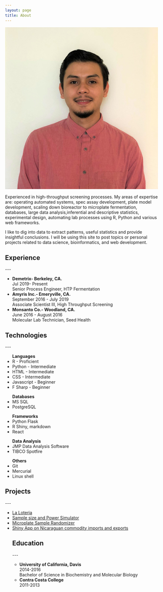 ```yaml
---
layout: page
title: About
---
```

<head>
	<link rel="stylesheet" type="text/css" href="/css/aboutme.css"> 
</head>
<img class= "silvio_photo" src="/img/silvio_ortiz.jpg" />
<p>Experienced in high-throughput screening processes. My areas of expertise are: operating automated systems, spec assay development, plate model development, scaling down bioreactor to microplate fermentation, databases, large data analysis,inferential and descriptive statistics, experimental design, automating lab processes using R, Python and various web frameworks.</p>
<p> I like to dig into data to extract patterns, useful statistics and provide insightful conclusions.
 I will be using this site to post topics or personal projects related to data science, bioinformatics, and web development. </p>

<h2>Experience</h2>
---
<ul>
<li><b>Demetrix- Berkeley, CA.</b><div class = "resume_date">Jul 2019- Present</div></li> 
  Senior Process Engineer, HTP Fermentation 
<li><b>Amyris Inc.- Emeryville, CA.</b><div class = "resume_date">September 2016 - July 2019</div></li>
  Associate Scientist III,  High Throughput Screening  
<li><b>Monsanto Co.- Woodland, CA.</b><div class = "resume_date">June 2016 - August 2016</div></li>
  Molecular Lab Technician, Seed Health 
</ul>

<h2>Technologies</h2>  
---
<ul>
<b>Languages</b>
  <li>R - Proficient</li>
  <li>Python - Intermediate</li>
  <li>HTML - Intermediate</li>
  <li>CSS - Intermediate</li>
  <li>Javascript - Beginner</li>
  <li>F Sharp - Beginner  </li>
</ul>
<ul>
<b>Databases</b>
  <li>MS SQL</li>
  <li>PostgreSQL</li> 
</ul>
<ul>
<b>Frameworks</b>
  <li>Python Flask</li>
  <li>R Shiny, markdown</li>
  <li>React</li>
</ul>
<ul>
<b>Data Analysis </b>
  <li>JMP Data Analysis Software</li>
  <li>TIBCO Spotfire</li>
</ul>
<ul>
<b>Others</b>
  <li>Git</li>
  <li>Mercurial</li>
  <li>Linux shell</li>
</ul>

<h2>Projects</h2>
---
<ul>
<li><a href="http://silvioaburto.github.io/loteria/">La Loteria</a></li>
<li><a href="https://sortizaburto.shinyapps.io/power_calculator/">Sample size and Power Simulator</a></li>
<li><a href="https://sortizaburto.shinyapps.io/final_project/">Microplate Sample Randomizer</a></li>
<li><a href="https://sortizaburto.shinyapps.io/final_project/">Shiny App on Nicaraguan commodity imports and exports</a></li>

<h2>Education</h2>
---
<ul>
<li><b>University of California, Davis</b><div class = "resume_date">2014-2016</div></li>
Bachelor of Science in Biochemistry and Molecular Biology  
<li><b>Contra Costa College</b><div class = "resume_date">2011-2013</div>  </li>
</ul>



